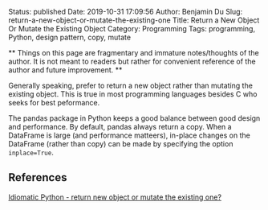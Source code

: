 Status: published
Date: 2019-10-31 17:09:56
Author: Benjamin Du
Slug: return-a-new-object-or-mutate-the-existing-one
Title: Return a New Object Or Mutate the Existing Object
Category: Programming
Tags: programming, Python, design pattern, copy, mutate

**
Things on this page are fragmentary and immature notes/thoughts of the author.
It is not meant to readers but rather for convenient reference of the author and future improvement.
**

Generally speaking,
prefer to return a new object rather than mutating the existing object.
This is true in most programming languages besides C who seeks for best peformance.


The pandas package in Python keeps a good balance between good design and performance.
By default, 
pandas always return a copy.
When a DataFrame is large (and performance matteers),
in-place changes on the DataFrame (rather than copy) can be made by specifying the option `inplace=True`.


## References

[Idiomatic Python - return new object or mutate the existing one?](https://www.reddit.com/r/learnpython/comments/2931ph/idiomatic_python_return_new_object_or_mutate_the/)
